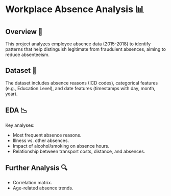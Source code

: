 # Workplace Absence Analysis 📊

## Overview 📝

This project analyzes employee absence data (2015-2018) to identify patterns that help distinguish legitimate from fraudulent absences, aiming to reduce absenteeism.

## Dataset 📂

The dataset includes absence reasons (ICD codes), categorical features (e.g., Education Level), and date features (timestamps with day, month, year).

## EDA 📉

Key analyses:
- Most frequent absence reasons.
- Illness vs. other absences.
- Impact of alcohol/smoking on absence hours.
- Relationship between transport costs, distance, and absences.

## Further Analysis 🔍

- Correlation matrix.
- Age-related absence trends.
